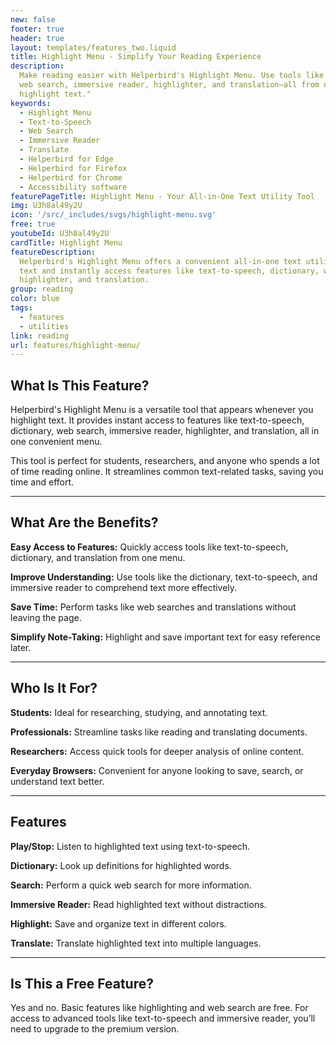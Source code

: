 ```yaml
---
new: false
footer: true
header: true
layout: templates/features_two.liquid
title: Highlight Menu - Simplify Your Reading Experience
description:
  Make reading easier with Helperbird's Highlight Menu. Use tools like text-to-speech, dictionary,
  web search, immersive reader, highlighter, and translation—all from one simple menu when you
  highlight text."
keywords:
  - Highlight Menu
  - Text-to-Speech
  - Web Search
  - Immersive Reader
  - Translate
  - Helperbird for Edge
  - Helperbird for Firefox
  - Helperbird for Chrome
  - Accessibility software
featurePageTitle: Highlight Menu - Your All-in-One Text Utility Tool
img: U3h8al49y2U
icon: '/src/_includes/svgs/highlight-menu.svg'
free: true
youtubeId: U3h8al49y2U
cardTitle: Highlight Menu
featureDescription:
  Helperbird's Highlight Menu offers a convenient all-in-one text utility solution. Highlight any
  text and instantly access features like text-to-speech, dictionary, web search, immersive reader,
  highlighter, and translation.
group: reading
color: blue
tags:
  - features
  - utilities
link: reading
url: features/highlight-menu/
---
```


## What Is This Feature?

Helperbird's Highlight Menu is a versatile tool that appears whenever you highlight text. It provides instant access to features like text-to-speech, dictionary, web search, immersive reader, highlighter, and translation, all in one convenient menu.

This tool is perfect for students, researchers, and anyone who spends a lot of time reading online. It streamlines common text-related tasks, saving you time and effort.

---

## What Are the Benefits?


**Easy Access to Features:** Quickly access tools like text-to-speech, dictionary, and translation from one menu.  

**Improve Understanding:** Use tools like the dictionary, text-to-speech, and immersive reader to comprehend text more effectively.  

**Save Time:** Perform tasks like web searches and translations without leaving the page.  

**Simplify Note-Taking:** Highlight and save important text for easy reference later.  

---

## Who Is It For?


**Students:** Ideal for researching, studying, and annotating text.  

**Professionals:** Streamline tasks like reading and translating documents.  

**Researchers:** Access quick tools for deeper analysis of online content.  

**Everyday Browsers:** Convenient for anyone looking to save, search, or understand text better.

---

## Features


**Play/Stop:** Listen to highlighted text using text-to-speech.  

**Dictionary:** Look up definitions for highlighted words.  

**Search:** Perform a quick web search for more information.  

**Immersive Reader:** Read highlighted text without distractions.  

**Highlight:** Save and organize text in different colors.  

**Translate:** Translate highlighted text into multiple languages.  

---

## Is This a Free Feature?

Yes and no. Basic features like highlighting and web search are free. For access to advanced tools like text-to-speech and immersive reader, you’ll need to upgrade to the premium version.
